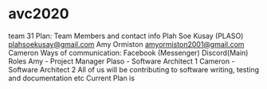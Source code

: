# avc2020
team 31
Plan:
 Team Members and contact info
    Plah Soe Kusay (PLASO) plahsoekusay@gmail.com
    Amy Ormiston amyormiston2001@gmail.com
    Cameron
 Ways of communication:
    Facebook (Messenger)
    Discord(Main)
 Roles
    Amy - Project Manager
    Plaso - Software Architect 1 
    Cameron - Software Architect 2
    All of us will be contributing to software writing, testing and documentation etc
 Current Plan is
